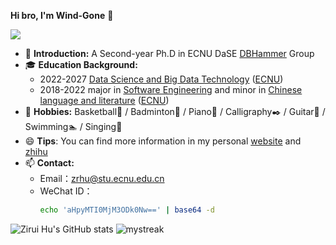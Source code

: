 

**Hi bro, I'm Wind-Gone** 👋

![](https://komarev.com/ghpvc/?username=your-github-Wind-Gone&style=flat-square)

- 🌱 **Introduction:** A Second-year Ph.D in ECNU DaSE [DBHammer](https://dbhammer.github.io/) Group
- 🎓 **Education Background:**
  - 2022-2027 [Data Science and Big Data Technology](http://dase.ecnu.edu.cn/) ([ECNU](https://www.ecnu.edu.cn/))
  - 2018-2022 major in [Software Engineering](http://www.sei.ecnu.edu.cn/) and minor in [Chinese language and literature](https://zhwx.ecnu.edu.cn/) ([ECNU](https://www.ecnu.edu.cn/))
- 🐣 **Hobbies:** Basketball🏀 / Badminton🏸 / Piano🎹 / Calligraphy✒️ / Guitar🎸 / Swimming🏊 / Singing🎤
- 😄 **Tips**: You can find more information in my personal [website](https://wind-gone.github.io/) and [zhihu](https://www.zhihu.com/people/hhhuhuh)
- 📫 **Contact:**
  - Email：zrhu@stu.ecnu.edu.cn
  - WeChat ID：
    ```bash
    echo 'aHpyMTI0MjM3ODk0Nw==' | base64 -d
    ```

![Zirui Hu's GitHub stats](https://github-readme-stats.vercel.app/api?username=Wind-Gone&show_icons=true&theme=shadow_blue&card_width=100)
<img src="https://github-readme-streak-stats.herokuapp.com/?user=Wind-Gone&theme=shadow_blue&card_width=350" alt="mystreak"/>
<!--[![Zirui Hu's github activity graph](https://github-readme-activity-graph.vercel.app/graph?username=Wind-Gone&theme=flat-square)](https://github.com/Wind-Gone/github-readme-activity-graph)-->

<!--
**Wind-Gone/Wind-Gone** is a ✨ _special_ ✨ repository because its `README.md` (this file) appears on your GitHub profile.

Here are some ideas to get you started:

- 🔭 I’m currently working on ...
- 🌱 I’m currently learning ...
- 👯 I’m looking to collaborate on ...
- 🤔 I’m looking for help with ...
- 💬 Ask me about ...
- 📫 How to reach me: ...
- 😄 Pronouns: ...
- ⚡ Fun fact: ...
-->
